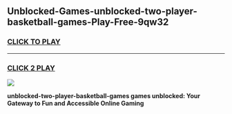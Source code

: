 
## Unblocked-Games-unblocked-two-player-basketball-games-Play-Free-9qw32
<h3>
<a href="https://premium76.site?title=unblocked-two-player-basketball-games&ref=23A">CLICK TO PLAY</a></h3>
<hr>

<h3>
<a href="https://premium76.site?title=unblocked-two-player-basketball-games&ref=23A">CLICK 2 PLAY</a>
  
</h3>

<a href="https://premium76.site?title=unblocked-two-player-basketball-games&ref=23A"><img src="https://clearcache.store/games.png"></a>


**unblocked-two-player-basketball-games games unblocked: Your Gateway to Fun and Accessible Online Gaming**
